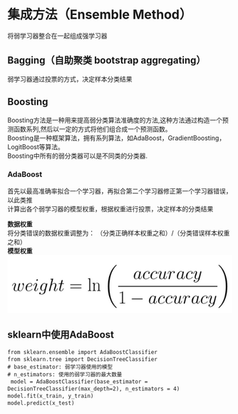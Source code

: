 # 集成方法（Ensemble Method）
将弱学习器整合在一起组成强学习器  

## Bagging（自助聚类 bootstrap aggregating）
弱学习器通过投票的方式，决定样本分类结果  

## Boosting
Boosting方法是一种用来提高弱分类算法准确度的方法,这种方法通过构造一个预测函数系列,然后以一定的方式将他们组合成一个预测函数。  
Boosting是一种框架算法，拥有系列算法，如AdaBoost，GradientBoosting，LogitBoost等算法。  
Boosting中所有的弱分类器可以是不同类的分类器.  

### AdaBoost
首先以最高准确率拟合一个学习器，再拟合第二个学习器修正第一个学习器错误，以此类推  
计算出各个弱学习器的模型权重，根据权重进行投票，决定样本的分类结果   

**数据权重**  
将分类错误的数据权重调整为：  （分类正确样本权重之和）/（分类错误样本权重之和）  
**模型权重**  
![](image/model_weight.png)  

## sklearn中使用AdaBoost
```
from sklearn.ensemble import AdaBoostClassifier
from sklearn.tree import DecisionTreeClassifier
# base_estimator: 弱学习器使用的模型
# n_estimators: 使用的弱学习器的最大数量
 model = AdaBoostClassifier(base_estimator = DecisionTreeClassifier(max_depth=2), n_estimators = 4)
model.fit(x_train, y_train)
model.predict(x_test)
```
